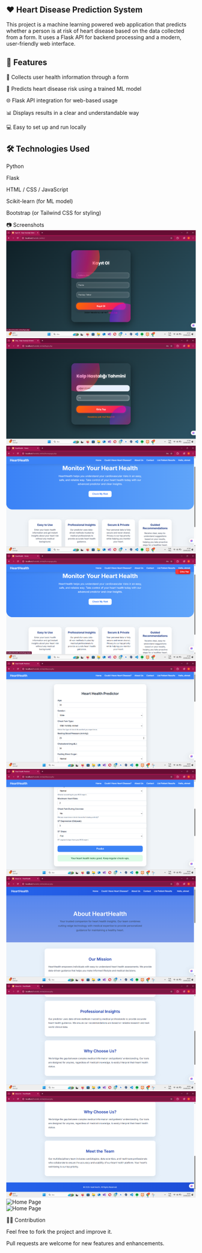 ## ❤️ Heart Disease Prediction System

This project is a machine learning powered web application that predicts whether a person is at risk of heart disease based on the data collected from a form. It uses a Flask API for backend processing and a modern, user-friendly web interface.

## 🚀 Features

📝 Collects user health information through a form

🤖 Predicts heart disease risk using a trained ML model

🌐 Flask API integration for web-based usage

📊 Displays results in a clear and understandable way

💻 Easy to set up and run locally

## 🛠 Technologies Used

Python

Flask

HTML / CSS / JavaScript

Scikit-learn (for ML model)

Bootstrap (or Tailwind CSS for styling)

📷 Screenshots
![Home Page](https://github.com/AhmetFarukTUNC/Heart-disease-detection/blob/main/Ekran%20g%C3%B6r%C3%BCnt%C3%BCs%C3%BC%202025-08-19%20175800.png)  
![Home Page](https://github.com/AhmetFarukTUNC/Heart-disease-detection/blob/main/Ekran%20g%C3%B6r%C3%BCnt%C3%BCs%C3%BC%202025-08-19%20175830.png)  
![Home Page](https://github.com/AhmetFarukTUNC/Heart-disease-detection/blob/main/Ekran%20g%C3%B6r%C3%BCnt%C3%BCs%C3%BC%202025-08-19%20175929.png)  
![Home Page](https://github.com/AhmetFarukTUNC/Heart-disease-detection/blob/main/Ekran%20g%C3%B6r%C3%BCnt%C3%BCs%C3%BC%202025-08-19%20175942.png)  
![Home Page](https://github.com/AhmetFarukTUNC/Heart-disease-detection/blob/main/Ekran%20g%C3%B6r%C3%BCnt%C3%BCs%C3%BC%202025-08-19%20180022.png)  
![Home Page](https://github.com/AhmetFarukTUNC/Heart-disease-detection/blob/main/Ekran%20g%C3%B6r%C3%BCnt%C3%BCs%C3%BC%202025-08-19%20180035.png)  
![Home Page](https://github.com/AhmetFarukTUNC/Heart-disease-detection/blob/main/Ekran%20g%C3%B6r%C3%BCnt%C3%BCs%C3%BC%202025-08-19%20180051.png)  
![Home Page](https://github.com/AhmetFarukTUNC/Heart-disease-detection/blob/main/Ekran%20g%C3%B6r%C3%BCnt%C3%BCs%C3%BC%202025-08-19%20180103.png)  
![Home Page](https://github.com/AhmetFarukTUNC/Heart-disease-detection/blob/main/Ekran%20g%C3%B6r%C3%BCnt%C3%BCs%C3%BC%202025-08-19%20180116.png)  
![Home Page](images/home.png)  
![Home Page](images/home.png)  


👨‍💻 Contribution

Feel free to fork the project and improve it.

Pull requests are welcome for new features and enhancements.
